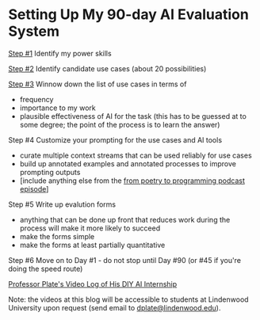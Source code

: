 # Setting Up My 90-day AI Evaluation System

[Step #1](plan/step-1.md)
Identify my power skills

[Step #2](plan/step-2.md)
Identify candidate use cases (about 20 possibilities)

[Step #3](plan/step-3.md)
Winnow down the list of use cases in terms of
- frequency
- importance to my work
- plausible effectiveness of AI for the task (this has to be guessed at to some degree; the point of the process is to learn the answer)

Step #4
Customize your prompting for the use cases and AI tools
- curate multiple context streams that can be used reliably for use cases
- build up annotated examples and annotated processes to improve prompting outputs
- [include anything else from the [from poetry to programming podcast episode](https://www.youtube.com/watch?v=wjaSyLHOUb0)]

Step #5
Write up evalution forms
- anything that can be done up front that reduces work during the process will make it more likely to succeed
- make the forms simple
- make the forms at least partially quantitative

Step #6
Move on to Day #1 - do not stop until Day #90 (or #45 if you're doing the speed route)

[Professor Plate's Video Log of His DIY AI Internship](day-by-day.md)

Note: the videos at this blog will be accessible to students at Lindenwood University upon request (send email to dplate@lindenwood.edu).
